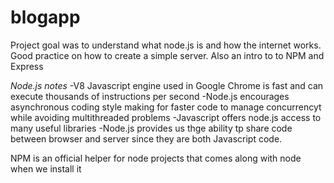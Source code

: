 # blogapp

Project goal was to understand what node.js is and how the internet works. Good practice on how to create a simple server. Also an intro to to NPM and Express

*Node.js notes*
-V8 Javascript engine used in Google Chrome is fast and can execute thousands of instructions per second
-Node.js encourages asynchronous coding style making for faster code to manage concurrencyt while avoiding multithreaded problems
-Javascript offers node.js access to many useful libraries
-Node.js provides us thge ability tp share code between browser and server since they are both Javascript code.

NPM is an official helper for node projects that comes along with node when we install it
